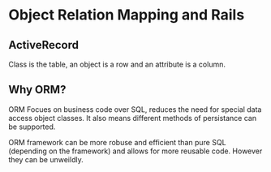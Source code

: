 Object Relation Mapping and Rails
=================================

ActiveRecord
------------

Class is the table, an object is a row and an attribute is a column.


Why ORM?
--------

ORM Focues on business code over SQL, reduces the need for special data access object classes. It
also means different methods of persistance can be supported.

ORM framework can be more robuse and efficient than pure SQL (depending on the framework) and 
allows for more reusable code. However they can be unweildly.
